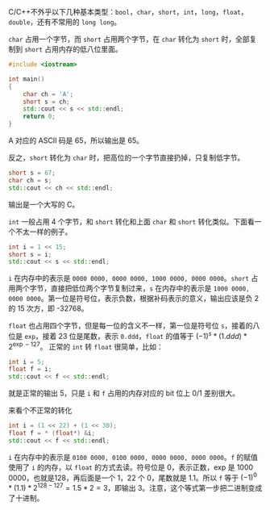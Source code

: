 C/C++不外乎以下几种基本类型：`bool`，`char`，`short`，`int`，`long`，`float`，`double`，还有不常用的 `long long`。

`char` 占用一个字节，而 `short` 占用两个字节，在 `char` 转化为 `short` 时，全部复制到 `short` 占用内存的低八位里面。
``` cpp
#include <iostream>

int main()
{
	char ch = 'A';
	short s = ch;
	std::cout << s << std::endl;
	return 0;
}
```
A 对应的 ASCII 码是 65，所以输出是 65。

反之，`short` 转化为 `char` 时，把高位的一个字节直接扔掉，只复制低字节。
``` cpp
short s = 67;
char ch = s;
std::cout << ch << std::endl;
```
输出是一个大写的 C。

`int` 一般占用 4 个字节，和 `short` 转化和上面 `char` 和 `short` 转化类似。下面看一个不太一样的例子。
``` cpp
int i = 1 << 15;
short s = i;
std::cout << s << std::endl;
```
`i` 在内存中的表示是 `0000 0000, 0000 0000, 1000 0000, 0000 0000`。`short` 占用两个字节，直接把低位两个字节复制过来，`s` 在内存中的表示是 `1000 0000, 0000 0000`。第一位是符号位，表示负数，根据补码表示的意义，输出应该是负 2 的 15 次方，即 -32768。

`float` 也占用四个字节，但是每一位的含义不一样，第一位是符号位 `s`，接着的八位是 `exp`，接着 23 位是尾数，表示 `0.ddd`，`float` 的值等于 $(-1)^s * (1.ddd) * 2 ^ {\exp - 127}$。
正常的 `int` 转 `float` 很简单，比如：
``` cpp
int i = 5;
float f = i;
std::cout << f << std::endl;
```
就是正常的输出 5，只是 `i` 和 `f` 占用的内存对应的 bit 位上 0/1 差别很大。

来看个不正常的转化
``` cpp
int i = (1 << 22) + (1 << 30);
float f = * (float*) &i;
std::cout << f << std::endl;
```
`i` 在内存中的表示是 `0100 0000, 0100 0000, 0000 0000, 0000 0000`。`f` 的赋值使用了 `i` 的内存，以 `float` 的方式去读。符号位是 0，表示正数，exp 是 1000 0000，也就是128，再后面是一个 1，22 个 0，尾数就是 1.1。所以 `f` 等于 $(-1)^0 * (1.1) * 2 ^ {128 - 127} = 1.5 * 2 = 3$，即输出 3。注意，这个等式第一步把二进制变成了十进制。
